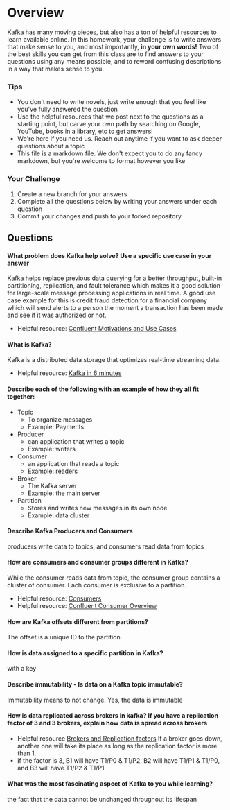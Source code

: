 # Overview

Kafka has many moving pieces, but also has a ton of helpful resources to learn available online. In this homework, your
challenge is to write answers that make sense to you, and most importantly, **in your own words!**
Two of the best skills you can get from this class are to find answers to your questions using any means possible, and to
reword confusing descriptions in a way that makes sense to you. 

### Tips
* You don't need to write novels, just write enough that you feel like you've fully answered the question
* Use the helpful resources that we post next to the questions as a starting point, but carve your own path by searching on Google, YouTube, books in a library, etc to get answers!
* We're here if you need us. Reach out anytime if you want to ask deeper questions about a topic 
* This file is a markdown file. We don't expect you to do any fancy markdown, but you're welcome to format however you like

### Your Challenge
1. Create a new branch for your answers 
2. Complete all the questions below by writing your answers under each question
3. Commit your changes and push to your forked repository

## Questions
#### What problem does Kafka help solve? Use a specific use case in your answer 
Kafka helps replace previous data querying for a better throughput, built-in partitioning, 
replication, and fault tolerance which makes it a good solution for large-scale 
message processing applications in real time.
A good use case example for this is credit fraud detection for a financial company which will 
send alerts to a person the moment a transaction has been made and see if it was authorized or not.
* Helpful resource: [Confluent Motivations and Use Cases](https://youtu.be/BsojaA1XnpM)

#### What is Kafka?
Kafka is a distributed data storage that optimizes real-time streaming data. 
* Helpful resource: [Kafka in 6 minutes](https://youtu.be/Ch5VhJzaoaI) 

#### Describe each of the following with an example of how they all fit together: 
 * Topic
   * To organize messages 
   * Example: Payments
 * Producer
   * can application that writes a topic
   * Example: writers
 * Consumer 
   * an application that reads a topic
   * Example: readers
 * Broker
   * The Kafka server
   * Example: the main server
 * Partition
   * Stores and writes new messages in its own node
   * Example: data cluster

#### Describe Kafka Producers and Consumers
producers write data to topics, and consumers read data from topics
#### How are consumers and consumer groups different in Kafka? 
While the consumer reads data from topic, the consumer group contains a cluster of consumer. 
Each consumer is exclusive to a partition.
* Helpful resource: [Consumers](https://youtu.be/lAdG16KaHLs)
* Helpful resource: [Confluent Consumer Overview](https://youtu.be/Z9g4jMQwog0)

#### How are Kafka offsets different from partitions? 
The offset is a unique ID to the partition.
#### How is data assigned to a specific partition in Kafka? 
with a key
#### Describe immutability - Is data on a Kafka topic immutable? 
Immutability means to not change. Yes, the data is immutable
#### How is data replicated across brokers in kafka? If you have a replication factor of 3 and 3 brokers, explain how data is spread across brokers
* Helpful resource [Brokers and Replication factors](https://youtu.be/ZOU7PJWZU9w)
If a broker goes down, another one will take its place as long as the replication factor is more than 1.
* if the factor is 3, B1 will have T1/P0 & T1/P2, B2 will have T1/P1 & T1/P0, and B3 will have T1/P2 & T1/P1
#### What was the most fascinating aspect of Kafka to you while learning? 
the fact that the data cannot be unchanged throughout its lifespan